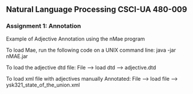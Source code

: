 ## Natural Language Processing CSCI-UA 480-009
### Assignment 1: Annotation


Example of Adjective Annotation using the nMae program


To load Mae, run the following code on a UNIX command line: 
	java -jar nMAE.jar

To load the adjective dtd file:
	File —> load dtd —> adjective.dtd

To load xml file with adjectives manually Annotated:
	File —> load file —> ysk321_state_of_the_union.xml